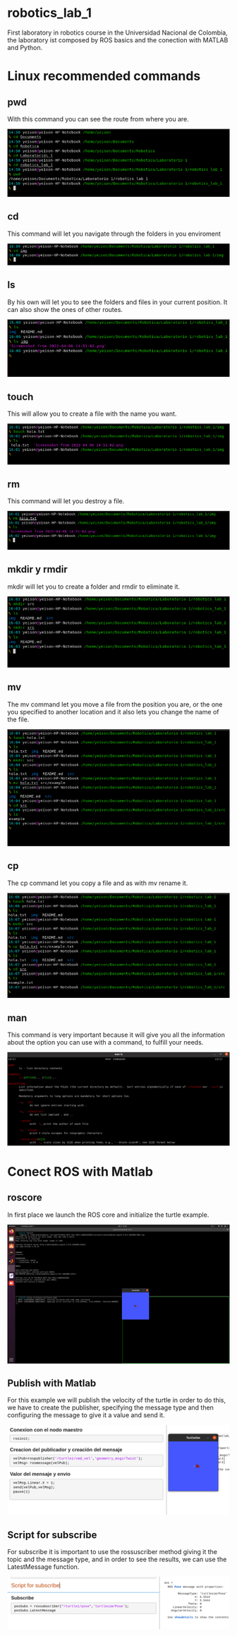 # robotics_lab_1
First laboratory in robotics course in the Universidad Nacional de Colombia, the laboratory ist composed by ROS basics and the conection with MATLAB and Python.
# Linux recommended commands

## pwd
With this command you can see the route from where you are.

![Image text](https://github.com/YeisonGonzalez/robotics_lab_1/blob/654e34eda9d49405c5fb86f160affcf891013900/img/Screenshot%20from%202022-04-06%2014-51-02.png)

## cd

This command will let you navigate through the folders in you enviroment 

![Image text](https://github.com/YeisonGonzalez/robotics_lab_1/blob/06d08749be7902dfcb9b5dd6e6ac2497be859092/img/cd.png)

## ls 

By his own will let you to see the folders and files in your current position. It can also show the ones of other routes.

![Image text](https://github.com/YeisonGonzalez/robotics_lab_1/blob/06d08749be7902dfcb9b5dd6e6ac2497be859092/img/ls.png)

## touch

This will allow you to create a file with the name you want. 

![Image text](https://github.com/YeisonGonzalez/robotics_lab_1/blob/06d08749be7902dfcb9b5dd6e6ac2497be859092/img/touch.png)

## rm 

This command will let you destroy a file.

![Image text](https://github.com/YeisonGonzalez/robotics_lab_1/blob/06d08749be7902dfcb9b5dd6e6ac2497be859092/img/rm.png)

## mkdir y rmdir

mkdir will let you to create a folder and rmdir to eliminate it. 

![Image text](https://github.com/YeisonGonzalez/robotics_lab_1/blob/06d08749be7902dfcb9b5dd6e6ac2497be859092/img/dir.png)

## mv 

The mv command let you move a file from the position you are, or the one you specified to another location and it also lets you change the name of the file.

![Image text](https://github.com/YeisonGonzalez/robotics_lab_1/blob/06d08749be7902dfcb9b5dd6e6ac2497be859092/img/mv.png)

## cp 

The cp command let you copy a file and as with mv rename it. 

![Image text](https://github.com/YeisonGonzalez/robotics_lab_1/blob/06d08749be7902dfcb9b5dd6e6ac2497be859092/img/cp.png)

## man 

This command is very important because it will give you all the information about the option you can use with a command, to fulfill your needs. 

![Image text](https://github.com/YeisonGonzalez/robotics_lab_1/blob/06d08749be7902dfcb9b5dd6e6ac2497be859092/img/man.png)

# Conect ROS with Matlab
## roscore
In first place we launch the ROS core and initialize the turtle example.

![Image text](https://github.com/YeisonGonzalez/robotics_lab_1/blob/f8f6b0122bd29454ecc4640c62984ddbf1318c1d/img/roscore.png)

## Publish with Matlab

For this example we will publish the velocity of the turtle in order to do this, we have to create the publisher, specifying the message type and then configuring the message to give it a value and send it. 

![Image text](https://github.com/YeisonGonzalez/robotics_lab_1/blob/f8f6b0122bd29454ecc4640c62984ddbf1318c1d/img/turtle_vel_matlab.png)

## Script for subscribe

For subscribe it is important to use the rossuscriber method giving it the topic and the message type, and in order to see the results, we can use the LatestMessage function. 

![Image text](https://github.com/YeisonGonzalez/robotics_lab_1/blob/f400c7fc7c943cba21df935fd198c65a27ef73ab/img/subscribe.png)












